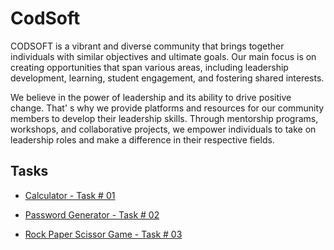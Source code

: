 # CodSoft

CODSOFT is a vibrant and diverse community that brings
together individuals with similar objectives and ultimate goals.
Our main focus is on creating opportunities that span various
areas, including leadership development, learning, student
engagement, and fostering shared interests.

We believe in the power of leadership and its ability to drive
positive change. That'
s why we provide platforms and
resources for our community members to develop their
leadership skills. Through mentorship programs, workshops,
and collaborative projects, we empower individuals to take on
leadership roles and make a difference in their respective
fields.

## Tasks

- [Calculator - Task # 01](https://github.com/gfarameen/CodSoft/tree/main/Calculator)

- [Password Generator - Task # 02](https://github.com/gfarameen/CodSoft/tree/main/Password%20Generator)

- [Rock Paper Scissor Game - Task # 03](https://github.com/gfarameen/CodSoft/tree/main/Rock-Paper-Scissor-Game)